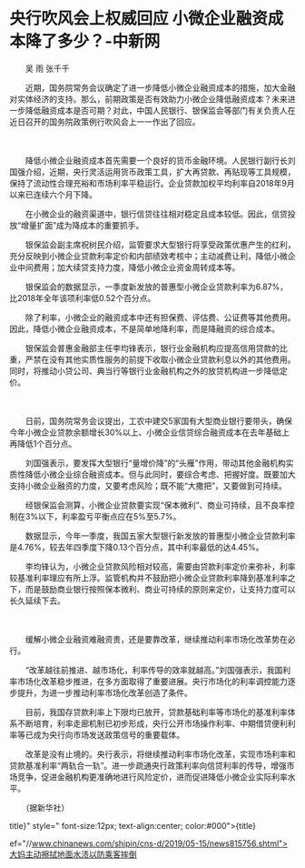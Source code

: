 # 央行吹风会上权威回应 小微企业融资成本降了多少？-中新网

　　吴 雨 张千千

　　近期，国务院常务会议确定了进一步降低小微企业融资成本的措施，加大金融对实体经济的支持。那么，前期政策是否有效助力小微企业降低融资成本？未来进一步降低融资成本是否可期？对此，中国人民银行、银保监会等部门有关负责人在近日召开的国务院政策例行吹风会上一一作出了回应。

　　

　　降低小微企业融资成本首先需要一个良好的货币金融环境。人民银行副行长刘国强介绍，近期，央行灵活运用货币政策工具，扩大再贷款、再贴现等工具规模，保持了流动性合理充裕和市场利率平稳运行。企业贷款加权平均利率自2018年9月以来已连续六个月下降。

　　在小微企业的融资渠道中，银行信贷往往相对稳定且成本较低。因此，信贷投放“增量扩面”成为降成本的重要抓手。

　　银保监会副主席祝树民介绍，监管要求大型银行将享受政策优惠产生的红利，充分反映到小微企业贷款利率定价和内部绩效考核中；主动减费让利，降低小微企业中间费用；加大续贷支持力度，降低小微企业资金周转成本等。

　　银保监会的数据显示，一季度新发放的普惠型小微企业贷款利率为6.87%，比2018年全年该项利率低0.52个百分点。

　　除了利率，小微企业的融资成本中还有担保费、评估费、公证费等其他费用。因此，降低小微企业融资成本，不是简单地降利率，而是降融资的综合成本。

　　银保监会普惠金融部主任李均锋表示，银行业金融机构应提高信用贷款的比重，严禁在没有其他实质性服务的前提下收取小微企业贷款利息以外的其他费用。同时，将推动小贷公司、典当行等银行业金融机构之外的放贷机构进一步降低定价。

　　

　　日前，国务院常务会议提出，工农中建交5家国有大型商业银行要带头，确保今年小微企业贷款余额增长30%以上、小微企业信贷综合融资成本在去年基础上再降低1个百分点。

　　刘国强表示，要发挥大型银行“量增价降”的“头雁”作用，带动其他金融机构实质性降低小微企业综合融资成本。但与此同时，要综合考虑、把握好度。既要加大支持小微企业融资的力度，又要考虑风险；既不能“大撒把”，又要做到可持续。

　　经银保监会测算，小微企业贷款要实现“保本微利”、商业可持续，且不良率控制在3%以下，利率盈亏平衡点应在5%至5.7%。

　　数据显示，今年一季度，我国五家大型银行新发放的普惠型小微企业贷款利率是4.76%，较去年四季度下降0.13个百分点，其中利率最低的达4.45%。

　　李均锋认为，小微企业贷款风险相对较高，需要由贷款利率定价来弥补，利率较基准利率理应有所上浮。监管机构并不鼓励把小微企业贷款利率降到基准利率之下，而是鼓励商业银行按照保本微利、商业可持续的原则来定价，让支持力度可以长久延续下去。

　　

　　缓解小微企业融资难融资贵，还是要靠改革，继续推动利率市场化改革势在必行。

　　“改革越往前推进、越市场化，利率传导的效率就越高。”刘国强表示，我国利率市场化改革稳步推进，在多方面取得了重要进展。央行市场化的利率调控能力逐步提升，为进一步推动利率市场化改革创造了条件。

　　目前，我国存贷款利率上下限均已放开，贷款基础利率等市场化的基准利率体系不断培育，利率走廊机制已初步形成，央行公开市场操作利率、中期借贷便利利率等已成为央行向市场发送政策信号的重要载体。

　　改革是没有止境的。央行表示，将继续推动利率市场化改革，实现市场利率和贷款基准利率“两轨合一轨”。进一步疏通央行政策利率向信贷利率的传导，增强市场竞争，促进金融机构更准确地进行风险定价，进而促进降低小微企业实际利率水平。

　　（据新华社） 

title}" style=" font-size:12px; text-align:center; color:#000">{title}

ef="//www.chinanews.com/shipin/cns-d/2019/05-15/news815756.shtml">大妈主动擦拭地面水渍以防乘客摔倒
